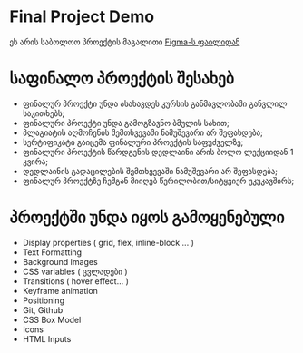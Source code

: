 # Final Project Demo

ეს არის საბოლოო პროექტის მაგალითი
[Figma-ს ფაილიდან](https://www.figma.com/file/a1orUV46VUGuqgdSy2wael/500-Website-Sections-(Community))


# საფინალო პროექტის შესახებ
- ფინალურ პროექტი უნდა ასახავდეს კურსის განმავლობაში განვლილ საკითხებს; 
- ფინალური პროექტი უნდა გამოგზავნო ბმულის სახით;
- პლაგიატის აღმოჩენის შემთხვევაში ნამუშევარი არ შეფასდება;
- სერტიფიკატი გაიცემა ფინალური პროექტის საფუძველზე;
- ფინალური პროექტის წარდგენის დედლაინი არის ბოლო ლექციიდან 1 კვირა;
- დედლაინის გადაცილების შემთხვევაში ნამუშევარი არ შეფასდება;
- ფინალურ პროექტზე ჩემგან მიიღებ წერილობით/სიტყვიერ უკუკავშირს;


# პროექტში უნდა იყოს გამოყენებული
- Display properties ( grid, flex, inline-block ... )
- Text Formatting
- Background Images
- CSS variables ( ცვლადები ) 
- Transitions ( hover effect... )
- Keyframe animation
- Positioning
- Git, Github
- CSS Box Model
- Icons
- HTML Inputs






